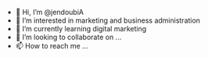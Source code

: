 - 👋 Hi, I’m @jendoubiA
- 👀 I’m interested in marketing and business administration
- 🌱 I’m currently learning digital marketing
- 💞️ I’m looking to collaborate on ...
- 📫 How to reach me ...

<!---
jendoubiA/jendoubiA is a ✨ special ✨ repository because its `README.md` (this file) appears on your GitHub profile.
You can click the Preview link to take a look at your changes.
--->
